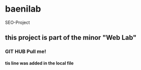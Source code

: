 # baenilab
SEO-Project
## this project is part of the minor "Web Lab"
### GIT HUB Pull me!
#### tis line was added in the local file
